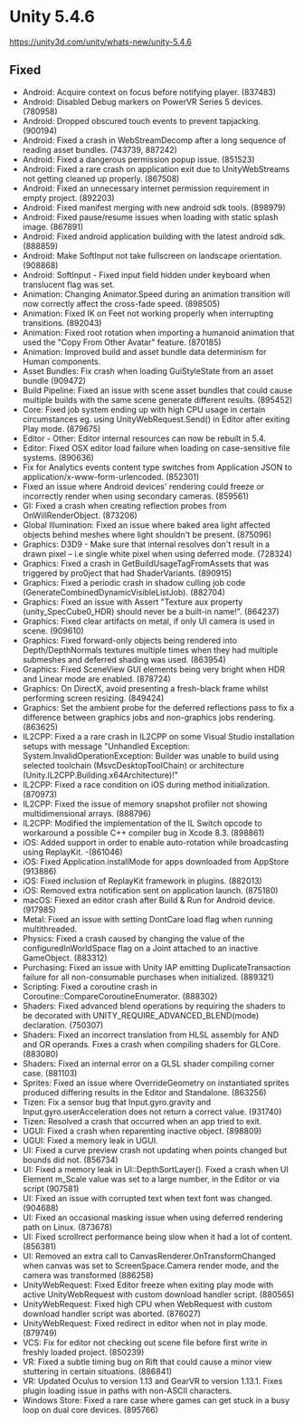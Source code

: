 # Unity 5.4.6

https://unity3d.com/unity/whats-new/unity-5.4.6

## Fixed



*   Android: Acquire context on focus before notifying player. (837483)
*   Android: Disabled Debug markers on PowerVR Series 5 devices. (780958)
*   Android: Dropped obscured touch events to prevent tapjacking. (900194)
*   Android: Fixed a crash in WebStreamDecomp after a long sequence of reading asset bundles. (743739, 887242)
*   Android: Fixed a dangerous permission popup issue. (851523)
*   Android: Fixed a rare crash on application exit due to UnityWebStreams not getting cleaned up properly. (867508)
*   Android: Fixed an unnecessary internet permission requirement in empty project. (892203)
*   Android: Fixed manifest merging with new android sdk tools. (898979)
*   Android: Fixed pause/resume issues when loading with static splash image. (867891)
*   Android: Fixed android application building with the latest android sdk. (888859)
*   Android: Make SoftInput not take fullscreen on landscape orientation. (908868)
*   Android: SoftInput - Fixed input field hidden under keyboard when translucent flag was set.
*   Animation: Changing Animator.Speed during an animation transition will now correctly affect the cross-fade speed. (898505)
*   Animation: Fixed IK on Feet not working properly when interrupting transitions. (892043)
*   Animation: Fixed root rotation when importing a humanoid animation that used the "Copy From Other Avatar" feature. (870185)
*   Animation: Improved build and asset bundle data determinism for Human components.
*   Asset Bundles: Fix crash when loading GuiStyleState from an asset bundle (909472)
*   Build Pipeline: Fixed an issue with scene asset bundles that could cause multiple builds with the same scene generate different results. (895452)
*   Core: Fixed job system ending up with high CPU usage in certain circumstances eg. using UnityWebRequest.Send() in Editor after exiting Play mode. (879675)
*   Editor - Other: Editor internal resources can now be rebuilt in 5.4.
*   Editor: Fixed OSX editor load failure when loading on case-sensitive file systems. (890636)
*   Fix for Analytics events content type switches from Application JSON to application/x-www-form-urlencoded. (852301)
*   Fixed an issue where Android devices' rendering could freeze or incorrectly render when using secondary cameras. (859561)
*   GI: Fixed a crash when creating reflection probes from OnWillRenderObject. (873206)
*   Global Illumination: Fixed an issue where baked area light affected objects behind meshes where light shouldn't be present. (875096)
*   Graphics: D3D9 - Make sure that internal resolves don't result in a drawn pixel – i.e single white pixel when using deferred mode. (728324)
*   Graphics: Fixed a crash in GetBuildUsageTagFromAssets that was triggered by pro0ject that had ShaderVariants. (890915)
*   Graphics: Fixed a periodic crash in shadow culling job code (GenerateCombinedDynamicVisibleListJob). (882704)
*   Graphics: Fixed an issue with Assert "Texture aux property (unity\_SpecCube0\_HDR) should never be a built-in name!". (864237)
*   Graphics: Fixed clear artifacts on metal, if only UI camera is used in scene. (909610)
*   Graphics: Fixed forward-only objects being rendered into Depth/DepthNormals textures multiple times when they had multiple submeshes and deferred shading was used. (863954)
*   Graphics: Fixed SceneView GUI elements being very bright when HDR and Linear mode are enabled. (878724)
*   Graphics: On DirectX, avoid presenting a fresh-black frame whilst performing screen resizing. (849424)
*   Graphics: Set the ambient probe for the deferred reflections pass to fix a difference between graphics jobs and non-graphics jobs rendering. (863625)
*   IL2CPP: Fixed a a rare crash in IL2CPP on some Visual Studio installation setups with message "Unhandled Exception: System.InvalidOperationException: Builder was unable to build using selected toolchain (MsvcDesktopToolChain) or architecture (Unity.IL2CPP.Building.x64Architecture)!"
*   IL2CPP: Fixed a race condition on iOS during method initialization. (870973)
*   IL2CPP: Fixed the issue of memory snapshot profiler not showing multidimensional arrays. (888796)
*   IL2CPP: Modified the implementation of the IL Switch opcode to workaround a possible C++ compiler bug in Xcode 8.3. (898861)
*   iOS: Added support in order to enable auto-rotation while broadcasting using ReplayKit. -(861046)
*   iOS: Fixed Application.installMode for apps downloaded from AppStore (913886)
*   iOS: Fixed inclusion of ReplayKit framework in plugins. (882013)
*   iOS: Removed extra notification sent on application launch. (875180)
*   macOS: Fiexed an editor crash after Build & Run for Android device. (917985)
*   Metal: Fixed an issue with setting DontCare load flag when running multithreaded.
*   Physics: Fixed a crash caused by changing the value of the configuredInWorldSpace flag on a Joint attached to an inactive GameObject. (883312)
*   Purchasing: Fixed an issue with Unity IAP emitting DuplicateTransaction failure for all non-consumable purchases when initialized. (889321)
*   Scripting: Fixed a coroutine crash in Coroutine::CompareCoroutineEnumerator. (888302)
*   Shaders: Fixed advanced blend operations by requiring the shaders to be decorated with UNITY\_REQUIRE\_ADVANCED\_BLEND(mode) declaration. (750307)
*   Shaders: Fixed an incorrect translation from HLSL assembly for AND and OR operands. Fixes a crash when compiling shaders for GLCore. (883080)
*   Shaders: Fixed an internal error on a GLSL shader compiling corner case. (881103)
*   Sprites: Fixed an issue where OverrideGeometry on instantiated sprites produced differing results in the Editor and Standalone. (863256)
*   Tizen: Fix a sensor bug that Input.gyro.gravity and Input.gyro.userAcceleration does not return a correct value. (931740)
*   Tizen: Resolved a crash that occurred when an app tried to exit.
*   UGUI: Fixed a crash when reparenting inactive object. (898809)
*   UGUI: Fixed a memory leak in UGUI.
*   UI: Fixed a curve preview crash not updating when points changed but bounds did not. (856734)
*   UI: Fixed a memory leak in UI::DepthSortLayer(). Fixed a crash when UI Element m\_Scale value was set to a large number, in the Editor or via script (907581)
*   UI: Fixed an issue with corrupted text when text font was changed. (904688)
*   UI: Fixed an occasional masking issue when using deferred rendering path on Linux. (873678)
*   UI: Fixed scrollrect performance being slow when it had a lot of content. (856381)
*   UI: Removed an extra call to CanvasRenderer.OnTransformChanged when canvas was set to ScreenSpace.Camera render mode, and the camera was transformed (886258)
*   UnityWebRequest: Fixed Editor freeze when exiting play mode with active UnityWebRequest with custom download handler script. (880565)
*   UnityWebRequest: Fixed high CPU when WebRequest with custom download handler script was aborted. (876027)
*   UnityWebRequest: Fixed redirect in editor when not in play mode. (879749)
*   VCS: Fix for editor not checking out scene file before first write in freshly loaded project. (850239)
*   VR: Fixed a subtle timing bug on Rift that could cause a minor view stuttering in certain situations. (886841)
*   VR: Updated Oculus to version 1.13 and GearVR to version 1.13.1. Fixes plugin loading issue in paths with non-ASCII characters.
*   Windows Store: Fixed a rare case where games can get stuck in a busy loop on dual core devices. (895766)